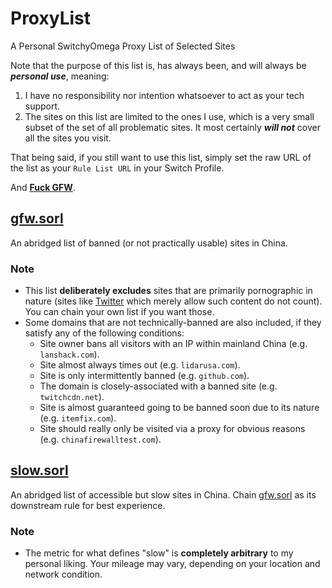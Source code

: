 # ProxyList
A Personal SwitchyOmega Proxy List of Selected Sites

Note that the purpose of this list is, has always been, and will always be ***personal use***, meaning:
1. I have no responsibility nor intention whatsoever to act as your tech support.
2. The sites on this list are limited to the ones I use, which is a very small subset of the set of all problematic sites. It most certainly ***will not*** cover all the sites you visit.

That being said, if you still want to use this list, simply set the raw URL of the list as your `Rule List URL` in your Switch Profile.

And [**Fuck GFW**](https://github.com/comwrg/FUCK-GFW).

## [gfw.sorl](/gfw.sorl)
An abridged list of banned (or not practically usable) sites in China.

### Note
 - This list **deliberately excludes** sites that are primarily pornographic in nature (sites like [Twitter](https://twitter.com) which merely allow such content do not count). You can chain your own list if you want those.
 - Some domains that are not technically-banned are also included, if they satisfy any of the following conditions:
   - Site owner bans all visitors with an IP within mainland China (e.g. `lanshack.com`).
   - Site almost always times out (e.g. `lidarusa.com`).
   - Site is only intermittently banned (e.g. `github.com`).
   - The domain is closely-associated with a banned site (e.g. `twitchcdn.net`).
   - Site is almost guaranteed going to be banned soon due to its nature (e.g. `itemfix.com`).
   - Site should really only be visited via a proxy for obvious reasons (e.g. `chinafirewalltest.com`).

## [slow.sorl](/slow.sorl)
An abridged list of accessible but slow sites in China. Chain [gfw.sorl](#gfwsorl) as its downstream rule for best experience.

### Note
 - The metric for what defines "slow" is **completely arbitrary** to my personal liking. Your mileage may vary, depending on your location and network condition.
